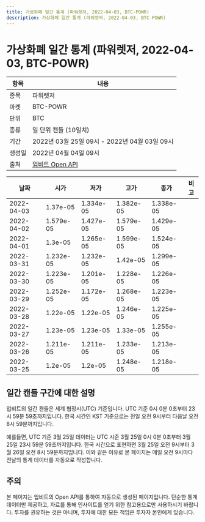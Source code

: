 ```yaml
---
title: 가상화폐 일간 통계 (파워렛저, 2022-04-03, BTC-POWR)
description: 가상화폐 일간 통계 (파워렛저, 2022-04-03, BTC-POWR)
---
```



가상화폐 일간 통계 (파워렛저, 2022-04-03, BTC-POWR)
===

|항목|내용|
|--|--|
|종목|파워렛저|
|마켓|BTC-POWR|
|단위|BTC|
|종류|일 단위 캔들 (10일치)|
|기간|2022년 03월 25일 09시 - 2022년 04월 03일 09시|
|생성일|2022년 04월 04일 09시|
|출처|[업비트 Open API](https://docs.upbit.com)|


|날짜|시가|저가|고가|종가|비고|
|--|--|--|--|--|--|
|2022-04-03|1.37e-05|1.334e-05|1.382e-05|1.338e-05|    |
|2022-04-02|1.579e-05|1.427e-05|1.579e-05|1.429e-05|    |
|2022-04-01|1.3e-05|1.265e-05|1.599e-05|1.524e-05|    |
|2022-03-31|1.232e-05|1.232e-05|1.42e-05|1.299e-05|    |
|2022-03-30|1.223e-05|1.201e-05|1.228e-05|1.226e-05|    |
|2022-03-29|1.252e-05|1.172e-05|1.268e-05|1.223e-05|    |
|2022-03-28|1.22e-05|1.22e-05|1.246e-05|1.225e-05|    |
|2022-03-27|1.23e-05|1.23e-05|1.33e-05|1.255e-05|    |
|2022-03-26|1.211e-05|1.211e-05|1.233e-05|1.213e-05|    |
|2022-03-25|1.2e-05|1.2e-05|1.248e-05|1.218e-05|    |


일간 캔들 구간에 대한 설명
---


업비트의 일간 캔들은 세계 협정시(UTC) 기준입니다. 
UTC 기준 0시 0분 0초부터 23시 59분 59초까지입니다. 
한국 시간인 KST 기준으로는 전일 오전 9시부터 다음날 오전 8시 59분까지입니다. 


예를들면, UTC 기준 3월 25일 데이터는 UTC 시준 3월 25일 0시 0분 0초부터 3월 25일 23시 59분 59초까지입니다. 
한국 시간으로 표현하면 3월 25일 오전 9시부터 3월 26일 오전 8시 59분까지입니다. 
이와 같은 이유로 본 페이지는 매일 오전 9시마다 전날의 통계 데이터를 자동으로 작성합니다. 


주의
---


본 페이지는 업비트의 Open API를 통하여 자동으로 생성된 페이지입니다. 
단순한 통계 데이터만 제공하고, 자료를 통해 인사이트를 얻기 위한 참고용으로만 사용하시기 바랍니다. 
투자를 권유하는 것은 아니며, 투자에 대한 모든 책임은 투자자 본인에게 있습니다. 

